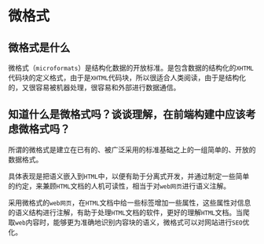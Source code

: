 # 微格式

## 微格式是什么

微格式（`microformats`）是结构化数据的开放标准。是包含数据的结构化的`XHTML`代码块的定义格式，由于是`XHTML`代码块，所以很适合人类阅读，由于是结构化的，又很容易被机器处理，很容易和外部进行数据通信。

## 知道什么是微格式吗？谈谈理解，在前端构建中应该考虑微格式吗？

所谓的微格式是建立在已有的、被广泛采用的标准基础之上的一组简单的、开放的数据格式。

具体表现是把语义嵌入到`HTML`中，以便有助于分离式开发，并通过制定一些简单的约定，来兼顾`HTML`文档的人机可读性，相当于对`web网页`进行语义注解。

采用微格式的`web网页`，在`HTML`文档中给一些标签增加一些属性，这些属性对信息的语义结构进行注解，有助于处理`HTML`文档的软件，更好的理解`HTML`文档。当爬取`web`内容时，能够更为准确地识别内容块的语义，微格式可以对网站进行`SEO`优化。
